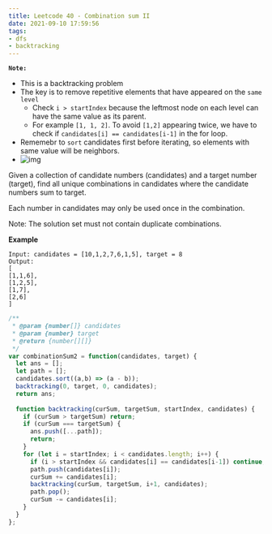 ```yaml
---
title: Leetcode 40 - Combination sum II
date: 2021-09-10 17:59:56
tags:
- dfs
- backtracking
---
```

**`Note:`**
- This is a backtracking problem
- The key is to remove repetitive elements that have appeared on the `same level`
  - Check `i > startIndex` because the leftmost node on each level can have the same value as its parent.
  - For example `[1, 1, 2]`. To avoid `[1,2]` appearing twice, we have to check if `candidates[i] == candidates[i-1]` in the for loop.
- Rememebr to `sort` candidates first before iterating, so elements with same value will be neighbors. 
- ![img](https://i.imgur.com/2ISIfXk.png)

Given a collection of candidate numbers (candidates) and a target number (target), find all unique combinations in candidates where the candidate numbers sum to target.

Each number in candidates may only be used once in the combination.

Note: The solution set must not contain duplicate combinations.

**Example**
```
Input: candidates = [10,1,2,7,6,1,5], target = 8
Output: 
[
[1,1,6],
[1,2,5],
[1,7],
[2,6]
]
```

```javascript
/**
 * @param {number[]} candidates
 * @param {number} target
 * @return {number[][]}
 */
var combinationSum2 = function(candidates, target) {
  let ans = [];
  let path = [];
  candidates.sort((a,b) => (a - b));
  backtracking(0, target, 0, candidates);
  return ans;
  
  function backtracking(curSum, targetSum, startIndex, candidates) {
    if (curSum > targetSum) return;
    if (curSum === targetSum) {
      ans.push([...path]);
      return;
    }
    for (let i = startIndex; i < candidates.length; i++) {
      if (i > startIndex && candidates[i] == candidates[i-1]) continue;
      path.push(candidates[i]);
      curSum += candidates[i];
      backtracking(curSum, targetSum, i+1, candidates);
      path.pop();
      curSum -= candidates[i];
    }
  }
};
```
